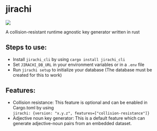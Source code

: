 # jirachi
<a href="https://crates.io/crates/jirachi"><img src=https://img.shields.io/badge/crates.io-v0.1.4-orange></a>

[ci]: https://crates.io/crates/jirachi
A collision-resistant runtime agnostic key generator written in rust

## Steps to use:
- Install `jirachi_cli` by using `cargo install jirachi_cli`
- Set `JIRACHI_DB_URL` in your environment variables or in a `.env` file
- Run `jirachi setup` to initialize your database (The database must be created for this to work)

## Features:
- Collision resistance: This feature is optional and can be enabled in Cargo.toml by using <br/>
`jirachi: {version: "x.y.z", features=["collision-resistance"]}`
- Adjective noun key generator: This is a default feature which can generate adjective-noun pairs from an embedded dataset.
